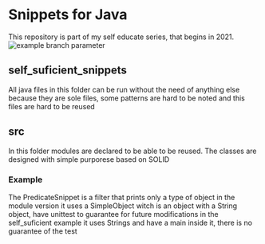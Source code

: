 # Snippets for Java

This repository is part of my self educate series, that begins in 2021.
![example branch parameter](https://github.com/github/docs/actions/workflows/manual.yml/badge.svg?branch=master)


## self_suficient_snippets

All java files in this folder can be run without the need of anything else
because they are sole files, some patterns are hard to be noted and this files are hard to be reused

## src

In this folder modules are declared to be able to be reused.
The classes are designed with simple purporese based on SOLID


### Example
The PredicateSnippet is a filter that prints only a type of object
    in the module version it uses a SimpleObject witch is an object with a String object, have unittest to guarantee for future modifications
    in the self_suficient example it uses Strings and have a main inside it, there is no guarantee of the test